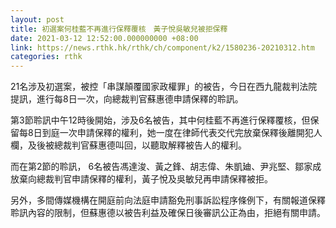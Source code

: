 ```yaml
---
layout: post
title: 初選案何桂藍不再進行保釋覆核　黃子悅吳敏兒被拒保釋
date: 2021-03-12 12:52:00.000000000 +08:00
link: https://news.rthk.hk/rthk/ch/component/k2/1580236-20210312.htm
categories: rthk
---
```


21名涉及初選案，被控「串謀顛覆國家政權罪」的被告，今日在西九龍裁判法院提訊，進行每8日一次，向總裁判官蘇惠德申請保釋的聆訊。

第3節聆訊中午12時後開始，涉及6名被告，其中何桂藍不再進行保釋覆核，但保留每8日到庭一次申請保釋的權利，她一度在律師代表交代完放棄保釋後離開犯人欄，及後被總裁判官蘇惠德叫回，以聽取解釋被告人的權利。

而在第2節的聆訊， 6名被告馮達浚、黃之鋒、胡志偉、朱凱廸、尹兆堅、鄒家成放棄向總裁判官申請保釋的權利，黃子悅及吳敏兒再申請保釋被拒。

另外，多間傳媒機構在開庭前向法庭申請豁免刑事訴訟程序條例下，有關報道保釋聆訊內容的限制，但蘇惠德以被告利益及確保日後審訊公正為由，拒絕有關申請。
